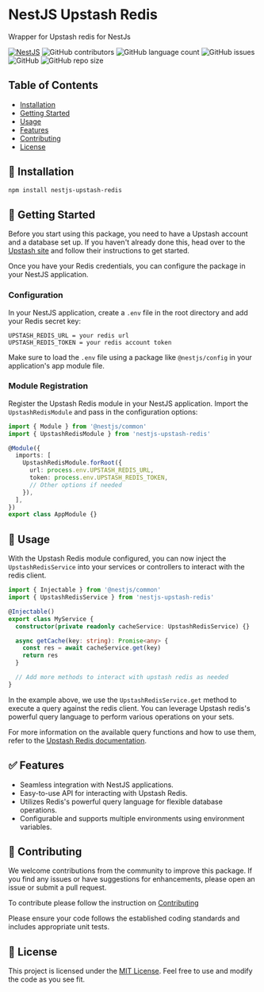 # NestJS Upstash Redis

Wrapper for Upstash redis for NestJs

<!-- Shields -->

[![NestJS](https://img.shields.io/badge/nestjs-%23E0234E.svg?style=flat&logo=nestjs&logoColor=white)](https://nestjs.com/)
![GitHub contributors](https://img.shields.io/github/contributors/nyomansunima/nestjs-upstash-redis)
![GitHub language count](https://img.shields.io/github/languages/count/nyomansunima/nestjs-upstash-redis)
![GitHub issues](https://img.shields.io/github/issues/nyomansunima/nestjs-upstash-redis)
![GitHub](https://img.shields.io/github/license/nyomansunima/nestjs-upstash-redis)
![GitHub repo size](https://img.shields.io/github/repo-size/nyomansunima/nestjs-upstash-redis)

## Table of Contents

- [Installation](#installation)
- [Getting Started](#getting-started)
- [Usage](#usage)
- [Features](#features)
- [Contributing](#contributing)
- [License](#license)

## 🚀 Installation

```bash
npm install nestjs-upstash-redis
```

## 🤖 Getting Started

Before you start using this package, you need to have a Upstash account and a database set up. If you haven't already done this, head over to the [Upstash site](https://upstash.com) and follow their instructions to get started.

Once you have your Redis credentials, you can configure the package in your NestJS application.

### Configuration

In your NestJS application, create a `.env` file in the root directory and add your Redis secret key:

```dotenv
UPSTASH_REDIS_URL = your redis url
UPSTASH_REDIS_TOKEN = your redis account token
```

Make sure to load the `.env` file using a package like `@nestjs/config` in your application's app module file.

### Module Registration

Register the Upstash Redis module in your NestJS application. Import the `UpstashRedisModule` and pass in the configuration options:

```typescript
import { Module } from '@nestjs/common'
import { UpstashRedisModule } from 'nestjs-upstash-redis'

@Module({
  imports: [
    UpstashRedisModule.forRoot({
      url: process.env.UPSTASH_REDIS_URL,
      token: process.env.UPSTASH_REDIS_TOKEN,
      // Other options if needed
    }),
  ],
})
export class AppModule {}
```

## 🏀 Usage

With the Upstash Redis module configured, you can now inject the `UpstashRedisService` into your services or controllers to interact with the redis client.

```typescript
import { Injectable } from '@nestjs/common'
import { UpstashRedisService } from 'nestjs-upstash-redis'

@Injectable()
export class MyService {
  constructor(private readonly cacheService: UpstashRedisService) {}

  async getCache(key: string): Promise<any> {
    const res = await cacheService.get(key)
    return res
  }

  // Add more methods to interact with upstash redis as needed
}
```

In the example above, we use the `UpstashRedisService.get` method to execute a query against the redis client. You can leverage Upstash redis's powerful query language to perform various operations on your sets.

For more information on the available query functions and how to use them, refer to the [Upstash Redis documentation](https://upstash.com/docs/redis/overall/getstarted).

## ✅ Features

- Seamless integration with NestJS applications.
- Easy-to-use API for interacting with Upstash Redis.
- Utilizes Redis's powerful query language for flexible database operations.
- Configurable and supports multiple environments using environment variables.
  <br/>

## 🩷 Contributing

We welcome contributions from the community to improve this package. If you find any issues or have suggestions for enhancements, please open an issue or submit a pull request.

To contribute please follow the instruction on [Contributing](CONTRIBUTING.md)

Please ensure your code follows the established coding standards and includes appropriate unit tests.

## 🪪 License

This project is licensed under the [MIT License](LICENSE). Feel free to use and modify the code as you see fit.
